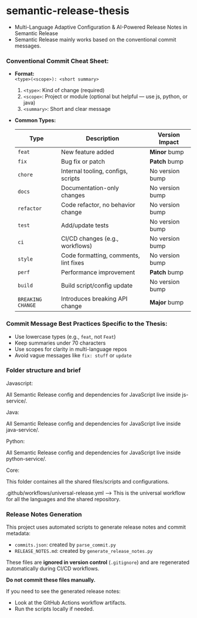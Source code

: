 # semantic-release-thesis

- Multi-Language Adaptive Configuration & AI-Powered Release Notes in Semantic Release  
- Semantic Release mainly works based on the conventional commit messages.  

### Conventional Commit Cheat Sheet:
- **Format:**  
    `<type>(<scope>): <short summary>`  

    1. `<type>`: Kind of change (required)  
    2. `<scope>`: Project or module (optional but helpful — use js, python, or java)  
    3. `<summary>`: Short and clear message  

- **Common Types:**  

    | Type              | Description                           | Version Impact  |
    | ----------------- | ------------------------------------- | --------------- |
    | `feat`            | New feature added                     | **Minor** bump  |
    | `fix`             | Bug fix or patch                      | **Patch** bump  |
    | `chore`           | Internal tooling, configs, scripts    | No version bump |
    | `docs`            | Documentation-only changes            | No version bump |
    | `refactor`        | Code refactor, no behavior change     | No version bump |
    | `test`            | Add/update tests                      | No version bump |
    | `ci`              | CI/CD changes (e.g., workflows)       | No version bump |
    | `style`           | Code formatting, comments, lint fixes | No version bump |
    | `perf`            | Performance improvement               | **Patch** bump  |
    | `build`           | Build script/config update            | No version bump |
    | `BREAKING CHANGE` | Introduces breaking API change        | **Major** bump  |  

### Commit Message Best Practices Specific to the Thesis:
- Use lowercase types (e.g., `feat`, not `Feat`)  
- Keep summaries under 70 characters  
- Use scopes for clarity in multi-language repos  
- Avoid vague messages like `fix: stuff` or `update`  

### Folder structure and brief

Javascript:

All Semantic Release config and dependencies for JavaScript live inside js-service/.

Java:

All Semantic Release config and dependencies for JavaScript live inside java-service/.

Python:

All Semantic Release config and dependencies for JavaScript live inside python-service/.

Core:

This folder containes all the shared files/scripts and configurations. 

.github/workflows/universal-release.yml --> This is the universal workflow for all the languages and the shared repository.



### Release Notes Generation

This project uses automated scripts to generate release notes and commit metadata:

- `commits.json`: created by `parse_commit.py`
- `RELEASE_NOTES.md`: created by `generate_release_notes.py`

These files are **ignored in version control** (`.gitignore`) and are regenerated automatically during CI/CD workflows.

 **Do not commit these files manually.**

If you need to see the generated release notes:
- Look at the GitHub Actions workflow artifacts.
- Run the scripts locally if needed.

